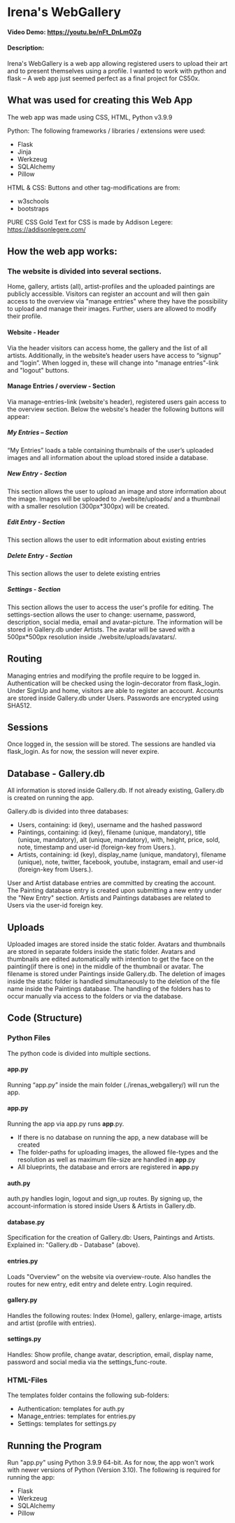 # Irena's WebGallery
#### Video Demo:  <https://youtu.be/nFt_DnLmOZg>
#### Description:
Irena's WebGallery is a web app allowing registered users to upload their art and to present themselves using a profile.
I wanted to work with python and flask – A web app just seemed perfect as a final project for CS50x.

## What was used for creating this Web App
The web app was made using CSS, HTML, Python v3.9.9

Python: The following frameworks / libraries / extensions were used:
- Flask
- Jinja
- Werkzeug
- SQLAlchemy
- Pillow

HTML & CSS: Buttons and other tag-modifications are from:
- w3schools
- bootstraps

PURE CSS Gold Text for CSS is made by Addison Legere:
https://addisonlegere.com/

## How the web app works:
### The website is divided into several sections. 
Home, gallery, artists (all), artist-profiles and the uploaded paintings are publicly accessible.
Visitors can register an account and will then gain access to the overview via "manage entries" where they have the possibility to upload and manage their images. Further, users are allowed to modify their profile.

#### Website - Header
Via the header visitors can access home, the gallery and the list of all artists.
Additionally, in the website’s header users have access to “signup” and “login”. When logged in, these will change into "manage entries"-link and "logout" buttons.

#### Manage Entries / overview - Section
Via manage-entries-link (website's header), registered users gain access to the overview section.
Below the website's header the following buttons will appear:

##### My Entries – Section
“My Entries” loads a table containing thumbnails of the user’s uploaded images and all information about the upload stored inside a database.

##### New Entry - Section
This section allows the user to upload an image and store information about the image. Images will be uploaded to ./website/uploads/ and a thumbnail with a smaller resolution (300px*300px) will be created.

##### Edit Entry - Section
This section allows the user to edit information about existing entries

##### Delete Entry - Section
This section allows the user to delete existing entries

##### Settings - Section
This section allows the user to access the user's profile for editing.
The settings-section allows the user to change: username, password, description, social media, email and avatar-picture.
The information will be stored in Gallery.db under Artists. The avatar will be saved with a 500px*500px resolution inside ./website/uploads/avatars/.

## Routing
Managing entries and modifying the profile require to be logged in. Authentication will be checked using the login-decorator from flask_login.
Under SignUp and home, visitors are able to register an account. Accounts are stored inside Gallery.db under Users. Passwords are encrypted using SHA512.

## Sessions
Once logged in, the session will be stored. The sessions are handled via flask_login. As for now, the session will never expire.

## Database - Gallery.db
All information is stored inside Gallery.db. If not already existing, Gallery.db is created on running the app.

Gallery.db is divided into three databases:
- Users, containing: id (key), username and the hashed password
- Paintings, containing: id (key), filename (unique, mandatory), title (unique, mandatory), alt (unique, mandatory), with, height, price, sold, note, timestamp and user-id (foreign-key from Users.).
- Artists, containing: id (key), display_name (unique, mandatory), filename (unique), note, twitter, facebook, youtube, instagram, email and user-id (foreign-key from Users.). 

User and Artist database entries are committed by creating the account. The Painting database entry is created upon submitting a new entry under the "New Entry" section. Artists and Paintings databases are related to Users via the user-id foreign key.

## Uploads
Uploaded images are stored inside the static folder. Avatars and thumbnails are stored in separate folders inside the static folder.
Avatars and thumbnails are edited automatically with intention to get the face on the painting(if there is one) in the middle of the thumbnail or avatar.
The filename is stored under Paintings inside Gallery.db.
The deletion of images inside the static folder is handled simultaneously to the deletion of the file name inside the Paintings database.
The handling of the folders has to occur manually via access to the folders or via the database.

## Code (Structure)
### Python Files
The python code is divided into multiple sections.

#### app.py
Running “app.py” inside the main folder (./irenas_webgallery/) will run the app. 

#### __app__.py
Running the app via app.py runs __app__.py.
- If there is no database on running the app, a new database will be created
- The folder-paths for uploading images, the allowed file-types and the resolution as well as maximum file-size are handled in __app__.py
- All blueprints, the database and errors are registered in __app__.py

#### auth.py
auth.py handles login, logout and sign_up routes. By signing up, the account-information is stored inside Users & Artists in Gallery.db.

#### database.py
Specification for the creation of Gallery.db: Users, Paintings and Artists. Explained in: "Gallery.db - Database" (above).

#### entries.py
Loads "Overview” on the website via overview-route. Also handles the routes for new entry, edit entry and delete entry. Login required.

#### gallery.py
Handles the following routes: Index (Home), gallery, enlarge-image, artists and artist (profile with entries).

#### settings.py
Handles: Show profile, change avatar, description, email, display name, password and social media via the settings_func-route. 

### HTML-Files
The templates folder contains the following sub-folders: 
- Authentication: templates for auth.py
- Manage_entries: templates for entries.py
- Settings: templates for settings.py

## Running the Program
Run "app.py" using Python 3.9.9 64-bit.
As for now, the app won't work with newer versions of Python (Version 3.10).
The following is required for running the app:
- Flask
- Werkzeug
- SQLAlchemy
- Pillow